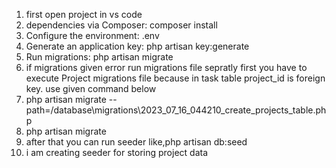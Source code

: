 1. first open project in vs code 
2. dependencies via Composer: composer install
3. Configure the environment: .env
4. Generate an application key: php artisan key:generate
5. Run migrations: php artisan migrate
6. if migrations given error run migrations file sepratly first you have to execute Project migrations file because 
    in task table project_id is foreign	key. use given command below
7. php artisan migrate --path=/database\migrations\2023_07_16_044210_create_projects_table.php
8. php artisan migrate
9. after that you can run seeder like,php artisan db:seed
10. i am creating seeder for storing project data
